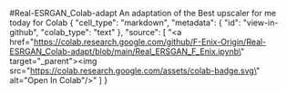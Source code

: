#Real-ESRGAN_Colab-adapt
An adaptation of the Best upscaler for me today for Colab
{
  "cell_type": "markdown",
  "metadata": {
    "id": "view-in-github",
    "colab_type": "text"
  },
  "source": [
    "<a href=\"https://colab.research.google.com/github/F-Enix-Origin/Real-ESRGAN_Colab-adapt/blob/main/Real_ERSGAN_F_Enix.ipynb\" target=\"_parent\"><img src=\"https://colab.research.google.com/assets/colab-badge.svg\" alt=\"Open In Colab\"/></a>"
  ]
}
